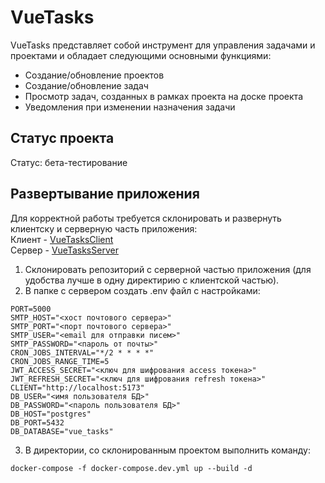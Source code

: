 # VueTasks

VueTasks представляет собой инструмент для управления задачами и проектами и обладает следующими основными функциями:

- Создание/обновление проектов
- Создание/обновление задач
- Просмотр задач, созданных в рамках проекта на доске проекта
- Уведомления при изменении назначения задачи

## Статус проекта

Статус: бета-тестирование

## Развертывание приложения

Для корректной работы требуется склонировать и развернуть клиентску и серверную часть приложения:  
Клиент - [VueTasksClient](https://github.com/R1zz0ne/VueTasksClient)  
Сервер - [VueTasksServer](https://github.com/R1zz0ne/VueTasksServer)

1. Склонировать репозиторий с серверной частью приложения (для удобства лучше в одну директирию с клиентской частью).
2. В папке с сервером создать .env файл с настройками:

```
PORT=5000
SMTP_HOST="<хост почтового сервера>"
SMTP_PORT="<порт почтового сервера>"
SMTP_USER="<email для отправки писем>"
SMTP_PASSWORD="<пароль от почты>"
CRON_JOBS_INTERVAL="*/2 * * * *"
CRON_JOBS_RANGE_TIME=5
JWT_ACCESS_SECRET="<ключ для шифрования access токена>"
JWT_REFRESH_SECRET="<ключ для шифрования refresh токена>"
CLIENT="http://localhost:5173" 
DB_USER="<имя пользователя БД>"
DB_PASSWORD="<пароль пользователя БД>"
DB_HOST="postgres"
DB_PORT=5432
DB_DATABASE="vue_tasks"
```

3. В директории, со склонированным проектом выполнить команду:

```
docker-compose -f docker-compose.dev.yml up --build -d
```